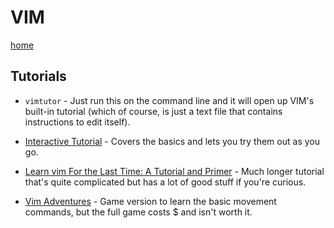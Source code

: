 # VIM

[home](../README.html)

## Tutorials

* `vimtutor` - Just run this on the command line and it will open up VIM's
  built-in tutorial (which of course, is just a text file that contains
  instructions to edit itself).

* [Interactive Tutorial](https://www.openvim.com/) - Covers the basics and lets you try them out as you go.

* [Learn vim For the Last Time: A Tutorial and Primer](https://danielmiessler.com/study/vim/) - Much longer tutorial that's quite complicated but has a lot of good stuff if you're curious.

* [Vim Adventures](https://vim-adventures.com/) - Game version to learn the basic movement commands, but the full game costs $ and isn't worth it.
